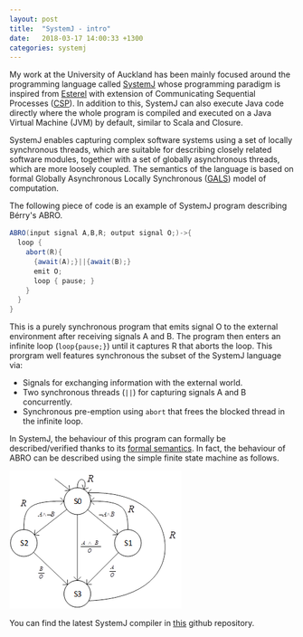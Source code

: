```yaml
---
layout: post
title:  "SystemJ - intro"
date:   2018-03-17 14:00:33 +1300
categories: systemj
---
```


My work at the University of Auckland has been mainly focused around the
programming language called [SystemJ](http://systemjtechnology.com) whose
programming paradigm is inspired from
[Esterel](https://en.wikipedia.org/wiki/Esterel) with extension of
Communicating Sequential Processes
([CSP](https://en.wikipedia.org/wiki/Communicating_sequential_processes)). In
addition to this, SystemJ can also execute Java code directly where the whole
program is compiled and executed on a Java Virtual Machine (JVM) by default,
similar to Scala and Closure.

SystemJ enables capturing complex software systems using a set of locally
synchronous threads, which are suitable for describing closely related software
modules, together with a set of globally asynchronous threads, which are more
loosely coupled. The semantics of the language is based on formal Globally
Asynchronous Locally Synchronous
([GALS](https://en.wikipedia.org/wiki/Globally_asynchronous_locally_synchronous))
model of computation.

The following piece of code is an example of SystemJ program describing
B&eacute;rry's ABRO.

```java
ABRO(input signal A,B,R; output signal O;)->{
  loop {
    abort(R){ 
      {await(A);}||{await(B);}
      emit O;
      loop { pause; }
    }
  }
}
```

This is a purely synchronous program that emits signal O to the external
environment after receiving signals A and B. The program then enters an
infinite loop (`loop{pause;}`) until it captures R that aborts the loop. This
prorgram well features synchronous the subset of the SystemJ language via:
- Signals for exchanging information with the external world. 
- Two synchronous threads (`||`) for capturing signals A and B concurrently.
- Synchronous pre-emption using `abort` that frees the blocked thread in the
  infinite loop.

In SystemJ, the behaviour of this program can formally be described/verified
thanks to its [formal
semantics](https://en.wikipedia.org/wiki/Operational_semantics). In fact, the
behaviour of ABRO can be described using the simple finite state machine as
follows.

![fsm](/images/fsm.png)

You can find the latest SystemJ compiler in
[this](https://github.com/hjparker/frequency-relay) github repository.










